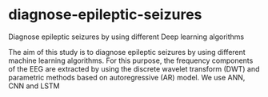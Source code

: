 # diagnose-epileptic-seizures
Diagnose epileptic seizures by using different Deep learning algorithms

The aim of this study is to diagnose epileptic seizures by using different machine learning algorithms. For this purpose, the frequency components of the EEG are extracted by using the discrete wavelet transform (DWT) and parametric methods based on autoregressive (AR) model. We use ANN, CNN and LSTM
